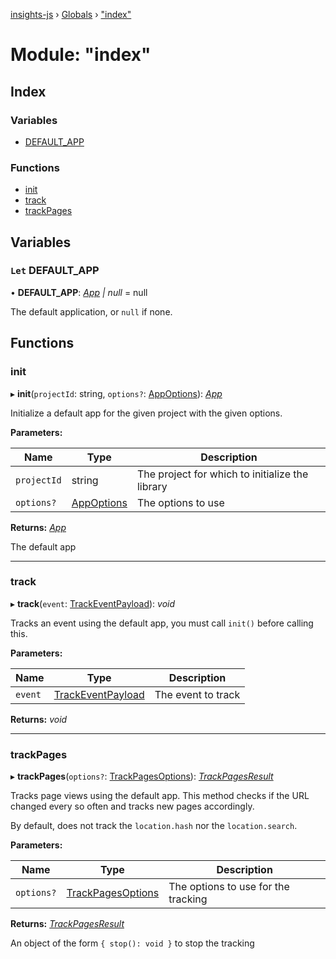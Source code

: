 [insights-js](../README.md) › [Globals](../globals.md) › ["index"](_index_.md)

# Module: "index"

## Index

### Variables

* [DEFAULT_APP](_index_.md#let-default_app)

### Functions

* [init](_index_.md#init)
* [track](_index_.md#track)
* [trackPages](_index_.md#trackpages)

## Variables

### `Let` DEFAULT_APP

• **DEFAULT_APP**: *[App](../classes/_app_.app.md) | null* = null

The default application, or `null` if none.

## Functions

###  init

▸ **init**(`projectId`: string, `options?`: [AppOptions](../interfaces/_app_.appoptions.md)): *[App](../classes/_app_.app.md)*

Initialize a default app for the given project with the given options.

**Parameters:**

Name | Type | Description |
------ | ------ | ------ |
`projectId` | string | The project for which to initialize the library |
`options?` | [AppOptions](../interfaces/_app_.appoptions.md) | The options to use  |

**Returns:** *[App](../classes/_app_.app.md)*

The default app

___

###  track

▸ **track**(`event`: [TrackEventPayload](../interfaces/_app_.trackeventpayload.md)): *void*

Tracks an event using the default app, you must call `init()` before calling this.

**Parameters:**

Name | Type | Description |
------ | ------ | ------ |
`event` | [TrackEventPayload](../interfaces/_app_.trackeventpayload.md) | The event to track  |

**Returns:** *void*

___

###  trackPages

▸ **trackPages**(`options?`: [TrackPagesOptions](../interfaces/_app_.trackpagesoptions.md)): *[TrackPagesResult](../interfaces/_app_.trackpagesresult.md)*

Tracks page views using the default app.
This method checks if the URL changed every so often and tracks new pages accordingly.

By default, does not track the `location.hash` nor the `location.search`.

**Parameters:**

Name | Type | Description |
------ | ------ | ------ |
`options?` | [TrackPagesOptions](../interfaces/_app_.trackpagesoptions.md) | The options to use for the tracking  |

**Returns:** *[TrackPagesResult](../interfaces/_app_.trackpagesresult.md)*

An object of the form `{ stop(): void }` to stop the tracking
